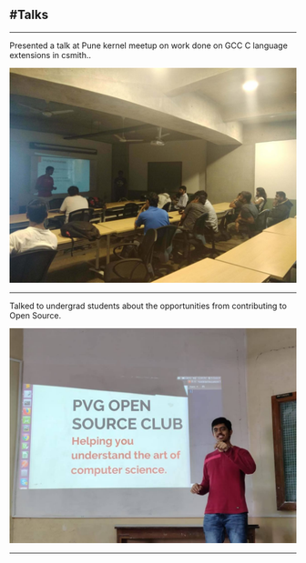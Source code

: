 #Talks
---
---
Presented a talk at Pune kernel meetup on work done on GCC C language extensions in csmith..

![kernel meetup](/coep_meetup.jfif)

---
Talked to undergrad students about the opportunities from contributing to Open Source.

![PVG Open Source](/open_source_club1.jpg)

---
